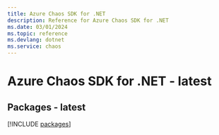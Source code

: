 ```yaml
---
title: Azure Chaos SDK for .NET
description: Reference for Azure Chaos SDK for .NET
ms.date: 03/01/2024
ms.topic: reference
ms.devlang: dotnet
ms.service: chaos
---
```

# Azure Chaos SDK for .NET - latest
## Packages - latest
[!INCLUDE [packages](chaos-index.md)]